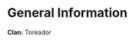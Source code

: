 <!-- TITLE: Lisette -->
<!-- SUBTITLE: Lisette, the prince -->

# General Information
**Clan:** Toreador